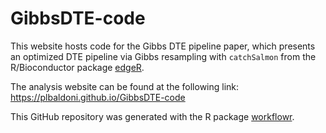 # GibbsDTE-code

This website hosts code for the Gibbs DTE pipeline paper, which presents an optimized DTE pipeline via Gibbs resampling with `catchSalmon` from the R/Bioconductor package [edgeR](https://bioconductor.org/packages/release/bioc/html/edgeR.html). 

The analysis website can be found at the following link: https://plbaldoni.github.io/GibbsDTE-code

This GitHub repository was generated with the R package [workflowr][].

[workflowr]: https://github.com/workflowr/workflowr
